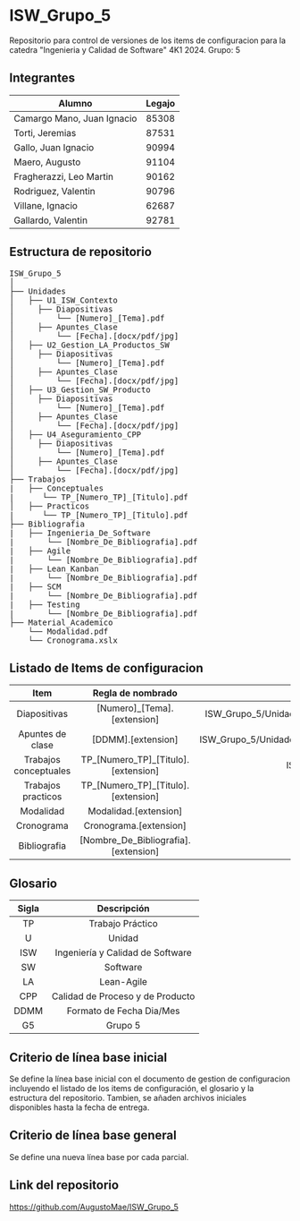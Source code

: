 # ISW_Grupo_5

Repositorio para control de versiones de los items de configuracion para la catedra "Ingenieria y Calidad de Software" 4K1 2024. 
Grupo: 5

## Integrantes
|Alumno | Legajo |
|---|---|
|Camargo Mano, Juan Ignacio | 85308 |
|Torti, Jeremias | 87531 |
|Gallo, Juan Ignacio | 90994 |
|Maero, Augusto | 91104 |
|Fragherazzi, Leo Martin | 90162 |
|Rodriguez, Valentin | 90796 |
|Villane, Ignacio | 62687 |
|Gallardo,  Valentin | 92781 |

## Estructura de repositorio

<pre>
ISW_Grupo_5
│
├── Unidades
│   ├── U1_ISW_Contexto
│     ├── Diapositivas
│         └── [Numero]_[Tema].pdf
│     ├── Apuntes_Clase
│         └── [Fecha].[docx/pdf/jpg]   
│   ├── U2_Gestion_LA_Productos_SW
│     ├── Diapositivas
│         └── [Numero]_[Tema].pdf
│     ├── Apuntes_Clase
│         └── [Fecha].[docx/pdf/jpg] 
│   ├── U3_Gestion_SW_Producto
│     ├── Diapositivas
│         └── [Numero]_[Tema].pdf
│     ├── Apuntes_Clase
│         └── [Fecha].[docx/pdf/jpg]
│   ├── U4_Aseguramiento_CPP
│     ├── Diapositivas
│         └── [Numero]_[Tema].pdf
│     ├── Apuntes_Clase
│         └── [Fecha].[docx/pdf/jpg]
├── Trabajos
|   ├── Conceptuales
|      └── TP_[Numero_TP]_[Titulo].pdf
│   ├── Practicos 
|      └── TP_[Numero_TP]_[Titulo].pdf
├── Bibliografia
|   ├── Ingenieria_De_Software 
|       └── [Nombre_De_Bibliografia].pdf
|   ├── Agile 
|       └── [Nombre_De_Bibliografia].pdf
|   ├── Lean_Kanban 
|       └── [Nombre_De_Bibliografia].pdf
|   ├── SCM 
|       └── [Nombre_De_Bibliografia].pdf
|   ├── Testing 
|       └── [Nombre_De_Bibliografia].pdf
├── Material_Academico
    └── Modalidad.pdf
    └── Cronograma.xslx
</pre>

## Listado de Items de configuracion

| Item  | Regla de nombrado   | Ubicacion    |
|:----------: |:----------:| :----------:|
| Diapositivas  | [Numero]_[Tema].[extension]   | ISW_Grupo_5/Unidades/[U[Numero_Unidad]_[Nombre_Unidad]/Diapositivas/ | 
| Apuntes de clase  | [DDMM].[extension]   | ISW_Grupo_5/Unidades/[U[Numero_Unidad]_[Nombre_Unidad]/Apuntes_Clase/ | 
| Trabajos conceptuales  | TP_[Numero_TP]_[Titulo].[extension]   | ISW_Grupo_5/Trabajos/Conceptuales/ |
| Trabajos practicos    | TP_[Numero_TP]_[Titulo].[extension]   | ISW_Grupo_5/Trabajos/Practicos/ |
| Modalidad  | Modalidad.[extension]   | ISW_Grupo_5/Material_Academico/ |
| Cronograma  | Cronograma.[extension]   | ISW_Grupo_5/Material_Academico/ |
| Bibliografia | [Nombre_De_Bibliografia].[extension] | ISW_Grupo_5/Bibliografia/[Tema]/ 

## Glosario

|Sigla | Descripción|
|:---:|:---:|
|TP| Trabajo Práctico|
|U | Unidad|
|ISW | Ingeniería y Calidad de Software|
|SW | Software |
|LA | Lean-Agile|
|CPP | Calidad de Proceso y de Producto |
|DDMM | Formato de Fecha Dia/Mes|
|G5 | Grupo 5|


## Criterio de línea base inicial
Se define la línea base inicial con el documento de gestion de configuracion incluyendo el listado de los items de configuración, el glosario y la estructura del repositorio.
Tambien, se añaden archivos iniciales disponibles hasta la fecha de entrega.

## Criterio de línea base general
Se define una nueva línea base por cada parcial.

## Link del repositorio

https://github.com/AugustoMae/ISW_Grupo_5
